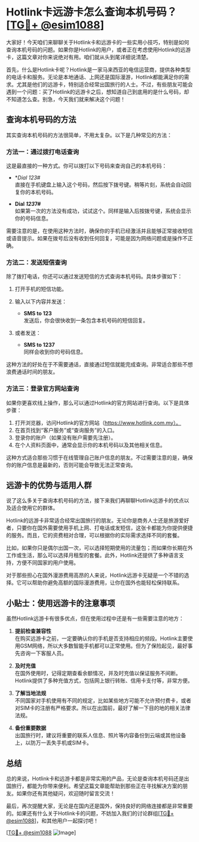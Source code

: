# Hotlink卡远游卡怎么查询本机号码？[[TG💪+ @esim1088](https://t.me/s/esim1088)]

大家好！今天咱们来聊聊关于Hotlink卡和远游卡的一些实用小技巧，特别是如何查询本机号码的问题。如果你是Hotlink的用户，或者正在考虑使用Hotlink的远游卡，这篇文章对你来说绝对有用。咱们就从头到尾详细说清楚。

首先，什么是Hotlink卡呢？Hotlink是一家马来西亚的电信运营商，提供各种类型的电话卡和服务。无论是本地通话、上网还是国际漫游，Hotlink都能满足你的需求。尤其是他们的远游卡，特别适合经常出国旅行的人士。不过，有些朋友可能会遇到一个问题：买了Hotlink的远游卡之后，想知道自己到底用的是什么号码，却不知道怎么查。别急，今天我们就来解决这个问题！

## 查询本机号码的方法

其实查询本机号码的方法很简单，不用太复杂。以下是几种常见的方法：

### 方法一：通过拨打电话查询

这是最直接的一种方式。你可以拨打以下号码来查询自己的本机号码：

- **Dial *123#**  
  直接在手机键盘上输入这个号码，然后按下拨号键。稍等片刻，系统会自动回复你的本机号码。

- **Dial *123*7#**  
  如果第一次的方法没有成功，试试这个。同样是输入后按拨号键，系统会显示你的号码信息。

需要注意的是，在使用这种方法时，确保你的手机已经激活并且能够正常接收短信或语音提示。如果在拨号后没有收到任何回复，可能是因为网络问题或是操作不正确。

### 方法二：发送短信查询

除了拨打电话，你还可以通过发送短信的方式查询本机号码。具体步骤如下：

1. 打开手机的短信功能。
2. 输入以下内容并发送：
   - **SMS to 123**  
     发送后，你会很快收到一条包含本机号码的短信回复。

3. 或者发送：
   - **SMS to 1237**  
     同样会收到你的号码信息。

这种方法的好处在于不需要通话，直接通过短信就能完成查询。非常适合那些不想浪费通话时间的朋友。

### 方法三：登录官方网站查询

如果你更喜欢线上操作，那么可以通过Hotlink的官方网站进行查询。以下是具体步骤：

1. 打开浏览器，访问Hotlink的官方网站（https://www.hotlink.com.my）。
2. 在首页找到“客户服务”或“查询服务”的入口。
3. 登录你的账户（如果没有账户需要先注册）。
4. 在个人资料页面中，通常会显示你的本机号码以及其他相关信息。

这种方式适合那些习惯于在线管理自己账户信息的朋友。不过需要注意的是，确保你的账户信息是最新的，否则可能会导致无法正常查询。

## 远游卡的优势与适用人群

说了这么多关于查询本机号码的方法，接下来我们再聊聊Hotlink远游卡的优点以及适合使用它的群体。

Hotlink的远游卡非常适合经常出国旅行的朋友。无论你是商务人士还是旅游爱好者，只要你在国外需要使用手机上网、打电话或发短信，这张卡都能为你提供便捷的服务。而且，它的资费相对合理，可以根据你的实际需求选择不同的套餐。

比如，如果你只是偶尔出国一次，可以选择短期使用的流量包；而如果你长期在外工作或生活，那么可以选择月租型的套餐。此外，Hotlink还提供了多种语言支持，方便不同国家的用户使用。

对于那些担心在国外漫游费用高昂的人来说，Hotlink远游卡无疑是一个不错的选择。它可以帮助你避免高额的国际漫游费用，让你在国外也能轻松保持联系。

## 小贴士：使用远游卡的注意事项

虽然Hotlink远游卡有很多优点，但在使用过程中还是有一些需要注意的地方：

1. **提前检查兼容性**  
   在购买远游卡之前，一定要确认你的手机是否支持相应的频段。Hotlink主要使用GSM网络，所以大多数智能手机都可以正常使用。但为了保险起见，最好事先咨询一下客服人员。

2. **及时充值**  
   在国外使用时，记得定期查看余额情况，并及时充值以保证服务不间断。Hotlink提供了多种充值方式，包括网上银行转账、信用卡支付等，非常方便。

3. **了解当地法规**  
   不同国家对手机使用有不同的规定，比如某些地方可能不允许预付费卡，或者对SIM卡的注册有严格要求。所以在出国前，最好了解一下目的地的相关法律法规。

4. **备份重要数据**  
   出国旅行时，建议将重要的联系人信息、照片等内容备份到云端或其他设备上，以防万一丢失手机或SIM卡。

## 总结

总的来说，Hotlink卡和远游卡都是非常实用的产品，无论是查询本机号码还是出国旅行，都能为你带来便利。希望这篇文章能帮助到那些正在寻找解决方案的朋友。如果你还有其他疑问，欢迎随时留言交流！

最后，再次提醒大家，无论是在国内还是国外，保持良好的网络连接都是非常重要的。如果还有什么关于Hotlink卡的问题，不妨加入我们的讨论群组[[TG💪+ @esim1088](https://t.me/s/esim1088)]，和其他用户一起探讨吧！

[[TG💪+ @esim1088](https://t.me/s/esim1088) ![Image](https://i.postimg.cc/4NQfJmqS/Snipaste-2025-05-13-00-14-12.png)]